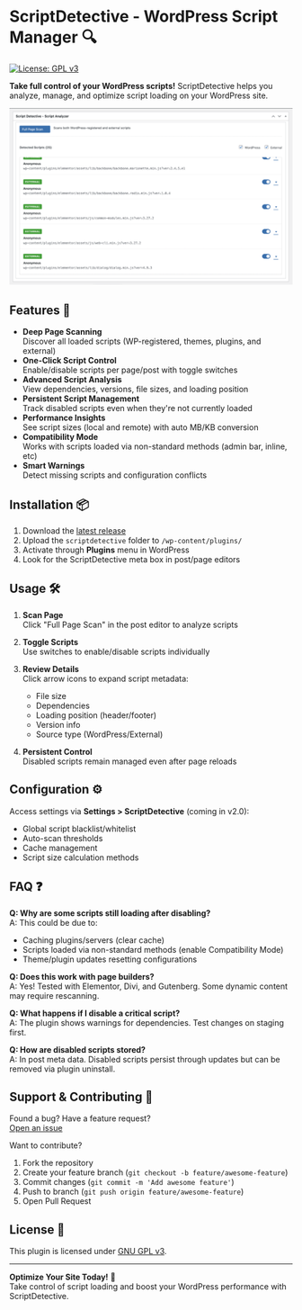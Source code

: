 # ScriptDetective - WordPress Script Manager 🔍

[![License: GPL v3](https://img.shields.io/badge/License-GPLv3-blue.svg)](https://www.gnu.org/licenses/gpl-3.0)

**Take full control of your WordPress scripts!** ScriptDetective helps you analyze, manage, and optimize script loading on your WordPress site.

![ScriptDetective Demo](https://raw.githubusercontent.com/carloscodees/scriptdetective/refs/heads/main/assets/img/Screenshot.png) <!-- Add actual screenshot later -->

## Features 🚀

- **Deep Page Scanning**  
  Discover all loaded scripts (WP-registered, themes, plugins, and external)
- **One-Click Script Control**  
  Enable/disable scripts per page/post with toggle switches
- **Advanced Script Analysis**  
  View dependencies, versions, file sizes, and loading position
- **Persistent Script Management**  
  Track disabled scripts even when they're not currently loaded
- **Performance Insights**  
  See script sizes (local and remote) with auto MB/KB conversion
- **Compatibility Mode**  
  Works with scripts loaded via non-standard methods (admin bar, inline, etc)
- **Smart Warnings**  
  Detect missing scripts and configuration conflicts

## Installation 📦

1. Download the [latest release](https://github.com/yourusername/scriptdetective/releases)
2. Upload the `scriptdetective` folder to `/wp-content/plugins/`
3. Activate through **Plugins** menu in WordPress
4. Look for the ScriptDetective meta box in post/page editors

## Usage 🛠️

1. **Scan Page**  
   Click "Full Page Scan" in the post editor to analyze scripts
   
2. **Toggle Scripts**  
   Use switches to enable/disable scripts individually
   
3. **Review Details**  
   Click arrow icons to expand script metadata:
   - File size
   - Dependencies
   - Loading position (header/footer)
   - Version info
   - Source type (WordPress/External)

4. **Persistent Control**  
   Disabled scripts remain managed even after page reloads

## Configuration ⚙️

Access settings via **Settings > ScriptDetective** (coming in v2.0):
- Global script blacklist/whitelist
- Auto-scan thresholds
- Cache management
- Script size calculation methods

## FAQ ❓

**Q: Why are some scripts still loading after disabling?**  
A: This could be due to:  
- Caching plugins/servers (clear cache)
- Scripts loaded via non-standard methods (enable Compatibility Mode)
- Theme/plugin updates resetting configurations

**Q: Does this work with page builders?**  
A: Yes! Tested with Elementor, Divi, and Gutenberg. Some dynamic content may require rescanning.

**Q: What happens if I disable a critical script?**  
A: The plugin shows warnings for dependencies. Test changes on staging first.

**Q: How are disabled scripts stored?**  
A: In post meta data. Disabled scripts persist through updates but can be removed via plugin uninstall.

## Support & Contributing 🤝

Found a bug? Have a feature request?  
[Open an issue](https://github.com/yourusername/scriptdetective/issues)

Want to contribute?  
1. Fork the repository  
2. Create your feature branch (`git checkout -b feature/awesome-feature`)  
3. Commit changes (`git commit -m 'Add awesome feature'`)  
4. Push to branch (`git push origin feature/awesome-feature`)  
5. Open Pull Request

## License 📄

This plugin is licensed under [GNU GPL v3](https://www.gnu.org/licenses/gpl-3.0.html).

---

**Optimize Your Site Today!** 🚀  
Take control of script loading and boost your WordPress performance with ScriptDetective.
